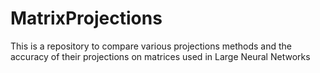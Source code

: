 # MatrixProjections
This is a repository to compare various projections methods and the accuracy of their projections on matrices used in Large Neural Networks
